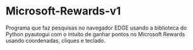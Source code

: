 # Microsoft-Rewards-v1
Programa que faz pesquisas no navegador EDGE usando a biblioteca do Python pyautogui com o intuito de ganhar pontos no Microsoft Rewards usando coordenadas, cliques e teclado.
